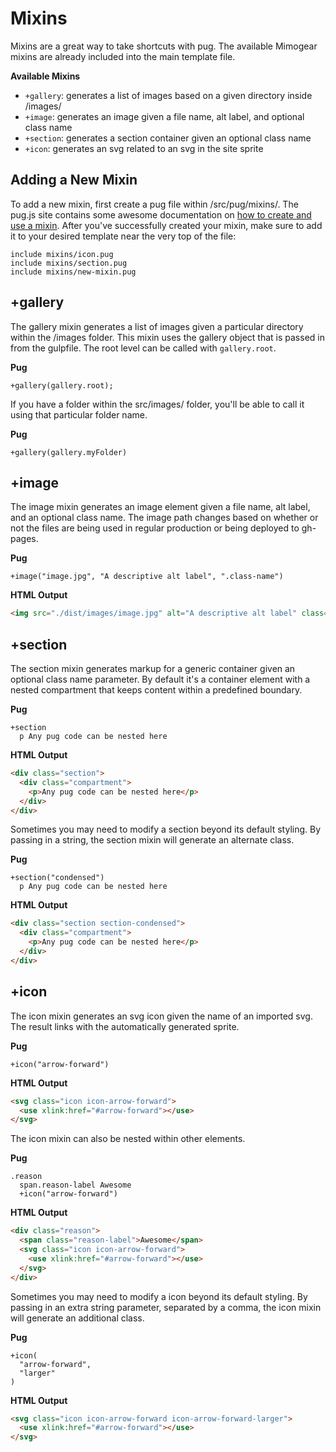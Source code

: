 # Mixins

Mixins are a great way to take shortcuts with pug. The available Mimogear mixins are already included into the main template file.

**Available Mixins**

* `+gallery`: generates a list of images based on a given directory inside /images/
* `+image`: generates an image given a file name, alt label, and optional class name
* `+section`: generates a section container given an optional class name
* `+icon`: generates an svg related to an svg in the site sprite

## Adding a New Mixin

To add a new mixin, first create a pug file within /src/pug/mixins/. The pug.js site contains some awesome documentation on [how to create and use a mixin](https://pugjs.org/language/mixins.html). After you've successfully created your mixin, make sure to add it to your desired template near the very top of the file:

```pug
include mixins/icon.pug
include mixins/section.pug
include mixins/new-mixin.pug
```

## +gallery

The gallery mixin generates a list of images given a particular directory within the /images folder. This mixin uses the gallery object that is passed in from the gulpfile. The root level can be called with `gallery.root`.

**Pug**

```pug
+gallery(gallery.root);
```

If you have a folder within the src/images/ folder, you'll be able to call it using that particular folder name.

**Pug**

```pug
+gallery(gallery.myFolder)
```

## +image

The image mixin generates an image element given a file name, alt label, and an optional class name. The image path changes based on whether or not the files are being used in regular production or being deployed to gh-pages.

**Pug**

```pug
+image("image.jpg", "A descriptive alt label", ".class-name")
```

**HTML Output**

```html
<img src="./dist/images/image.jpg" alt="A descriptive alt label" class="class-name" />
```

## +section

The section mixin generates markup for a generic container given an optional class name parameter. By default it's a container element with a nested compartment that keeps content within a predefined boundary.

**Pug**

```pug
+section
  p Any pug code can be nested here
```

**HTML Output**

```html
<div class="section">
  <div class="compartment">
    <p>Any pug code can be nested here</p>
  </div>
</div>
```

Sometimes you may need to modify a section beyond its default styling. By passing in a string, the section mixin will generate an alternate class.

**Pug**

```pug
+section("condensed")
  p Any pug code can be nested here
```

**HTML Output**

```html
<div class="section section-condensed">
  <div class="compartment">
    <p>Any pug code can be nested here</p>
  </div>
</div>
```

## +icon

The icon mixin generates an svg icon given the name of an imported svg. The result links with the automatically generated sprite.

**Pug**

```pug
+icon("arrow-forward")
```

**HTML Output**

```html
<svg class="icon icon-arrow-forward">
  <use xlink:href="#arrow-forward"></use>
</svg>
```

The icon mixin can also be nested within other elements.

**Pug**

```pug
.reason
  span.reason-label Awesome
  +icon("arrow-forward")
```

**HTML Output**

```html
<div class="reason">
  <span class="reason-label">Awesome</span>
  <svg class="icon icon-arrow-forward">
    <use xlink:href="#arrow-forward"></use>
  </svg>
</div>
```

Sometimes you may need to modify a icon beyond its default styling. By passing in an extra string parameter, separated by a comma, the icon mixin will generate an additional class.

**Pug**

```pug
+icon(
  "arrow-forward",
  "larger"
)
```

**HTML Output**

```html
<svg class="icon icon-arrow-forward icon-arrow-forward-larger">
  <use xlink:href="#arrow-forward"></use>
</svg>
```
